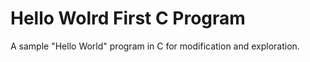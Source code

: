 Hello Wolrd First C Program
===========

A sample "Hello World" program in C for modification and exploration.
